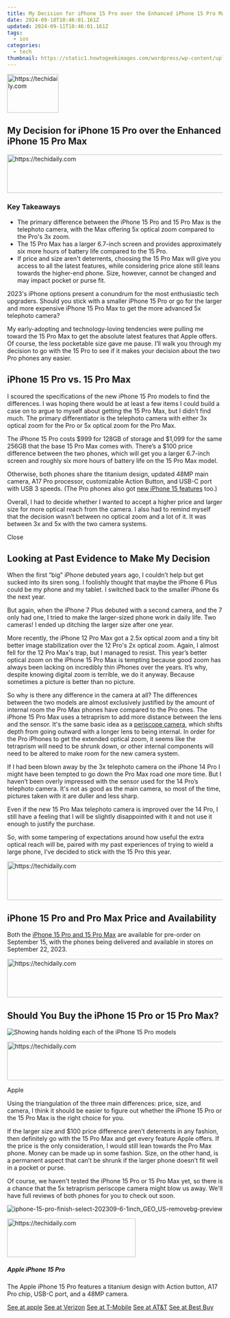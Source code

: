 ```yaml
---
title: My Decision for iPhone 15 Pro over the Enhanced iPhone 15 Pro Max
date: 2024-09-10T10:46:01.161Z
updated: 2024-09-11T10:46:01.161Z
tags:
  - ios
categories:
  - tech
thumbnail: https://static1.howtogeekimages.com/wordpress/wp-content/uploads/2023/09/iphone-15-pro-and-15-pro-max-on-a-gray-background.png
---
```






<!-- affiliate ads begin -->
<a href="https://aligracehair.sjv.io/c/5597632/2135393/19272" target="_top" id="2135393">
  <img src="//a.impactradius-go.com/display-ad/19272-2135393" border="0" alt="https://techidaily.com" width="120" height="90"/>
</a>
<img height="0" width="0" src="https://aligracehair.sjv.io/i/5597632/2135393/19272" style="position:absolute;visibility:hidden;" border="0" />
<!-- affiliate ads end -->




## My Decision for iPhone 15 Pro over the Enhanced iPhone 15 Pro Max





<!-- affiliate ads begin -->
<a href="https://unicoeye.pxf.io/c/5597632/2134224/18498" target="_top" id="2134224">
  <img src="//a.impactradius-go.com/display-ad/18498-2134224" border="0" alt="https://techidaily.com" width="728" height="90"/>
</a>
<img height="0" width="0" src="https://unicoeye.pxf.io/i/5597632/2134224/18498" style="position:absolute;visibility:hidden;" border="0" />
<!-- affiliate ads end -->




### Key Takeaways

* The primary difference between the iPhone 15 Pro and 15 Pro Max is the telephoto camera, with the Max offering 5x optical zoom compared to the Pro's 3x zoom.
* The 15 Pro Max has a larger 6.7-inch screen and provides approximately six more hours of battery life compared to the 15 Pro.
* If price and size aren't deterrents, choosing the 15 Pro Max will give you access to all the latest features, while considering price alone still leans towards the higher-end phone. Size, however, cannot be changed and may impact pocket or purse fit.

 2023's iPhone options present a conundrum for the most enthusiastic tech upgraders. Should you stick with a smaller iPhone 15 Pro or go for the larger and more expensive iPhone 15 Pro Max to get the more advanced 5x telephoto camera?

 My early-adopting and technology-loving tendencies were pulling me toward the 15 Pro Max to get the absolute latest features that Apple offers. Of course, the less pocketable size gave me pause. I’ll walk you through my decision to go with the 15 Pro to see if it makes your decision about the two Pro phones any easier.

##  iPhone 15 Pro vs. 15 Pro Max

 I scoured the specifications of the new iPhone 15 Pro models to find the differences. I was hoping there would be at least a few items I could build a case on to argue to myself about getting the 15 Pro Max, but I didn’t find much. The primary differentiator is the telephoto camera with either 3x optical zoom for the Pro or 5x optical zoom for the Pro Max.

 The iPhone 15 Pro costs $999 for 128GB of storage and $1,099 for the same 256GB that the base 15 Pro Max comes with. There’s a $100 price difference between the two phones, which will get you a larger 6.7-inch screen and roughly six more hours of battery life on the 15 Pro Max model.

 Otherwise, both phones share the titanium design, updated 48MP main camera, A17 Pro processor, customizable Action Button, and USB-C port with USB 3 speeds. (The Pro phones also got [new iPhone 15 features](https://unlock-android.techidaily.com/how-to-reset-your-infinix-hot-40-pro-lock-screen-password-by-drfone-android/) too.)

 Overall, I had to decide whether I wanted to accept a higher price and larger size for more optical reach from the camera. I also had to remind myself that the decision wasn’t between no optical zoom and a lot of it. It was between 3x and 5x with the two camera systems.

Close 

##  Looking at Past Evidence to Make My Decision

 When the first “big” iPhone debuted years ago, I couldn’t help but get sucked into its siren song. I foolishly thought that maybe the iPhone 6 Plus could be my phone and my tablet. I switched back to the smaller iPhone 6s the next year.

 But again, when the iPhone 7 Plus debuted with a second camera, and the 7 only had one, I tried to make the larger-sized phone work in daily life. Two cameras! I ended up ditching the larger size after one year.

 More recently, the iPhone 12 Pro Max got a 2.5x optical zoom and a tiny bit better image stabilization over the 12 Pro's 2x optical zoom. Again, I almost fell for the 12 Pro Max's trap, but I managed to resist. This year’s better optical zoom on the iPhone 15 Pro Max is tempting because good zoom has always been lacking on incredibly thin iPhones over the years. It’s why, despite knowing digital zoom is terrible, we do it anyway. Because sometimes a picture is better than no picture.

 So why is there any difference in the camera at all? The differences between the two models are almost exclusively justified by the amount of internal room the Pro Max phones have compared to the Pro ones. The iPhone 15 Pro Max uses a tetraprism to add more distance between the lens and the sensor. It's the same basic idea as a [periscope camera](https://tech-haven.techidaily.com/overcoming-graphics-delays-optimizing-your-gaming-experience-on-a-second-monitor-via-windows-11/), which shifts depth from going outward with a longer lens to being internal. In order for the Pro iPhones to get the extended optical zoom, it seems like the tetraprism will need to be shrunk down, or other internal components will need to be altered to make room for the new camera system.

 If I had been blown away by the 3x telephoto camera on the iPhone 14 Pro I might have been tempted to go down the Pro Max road one more time. But I haven’t been overly impressed with the sensor used for the 14 Pro’s telephoto camera. It's not as good as the main camera, so most of the time, pictures taken with it are duller and less sharp.

 Even if the new 15 Pro Max telephoto camera is improved over the 14 Pro, I still have a feeling that I will be slightly disappointed with it and not use it enough to justify the purchase.

 So, with some tampering of expectations around how useful the extra optical reach will be, paired with my past experiences of trying to wield a large phone, I’ve decided to stick with the 15 Pro this year.





<!-- affiliate ads begin -->
<a href="https://ephamedtechinc.pxf.io/c/5597632/2136612/26400" target="_top" id="2136612">
  <img src="//a.impactradius-go.com/display-ad/26400-2136612" border="0" alt="https://techidaily.com" width="728" height="90"/>
</a>
<img height="0" width="0" src="https://ephamedtechinc.pxf.io/i/5597632/2136612/26400" style="position:absolute;visibility:hidden;" border="0" />
<!-- affiliate ads end -->




##  iPhone 15 Pro and Pro Max Price and Availability

 Both the [iPhone 15 Pro and 15 Pro Max](https://www.apple.com/shop/buy-iphone/iphone-15-pro) are available for pre-order on September 15, with the phones being delivered and available in stores on September 22, 2023.





<!-- affiliate ads begin -->
<a href="https://review-au.sjv.io/c/5597632/2098702/14409" target="_top" id="2098702">
  <img src="//a.impactradius-go.com/display-ad/14409-2098702" border="0" alt="https://techidaily.com" width="728" height="90"/>
</a>
<img height="0" width="0" src="https://review-au.sjv.io/i/5597632/2098702/14409" style="position:absolute;visibility:hidden;" border="0" />
<!-- affiliate ads end -->




##  Should You Buy the iPhone 15 Pro or 15 Pro Max?

![Showing hands holding each of the iPhone 15 Pro models](https://static1.howtogeekimages.com/wordpress/wp-content/uploads/2023/09/iphone-15-pro-model-unselect-gallery-1-202309.jpeg) 





<!-- affiliate ads begin -->
<a href="https://appsumo.8odi.net/c/5597632/2130869/7443" target="_top" id="2130869">
  <img src="//a.impactradius-go.com/display-ad/7443-2130869" border="0" alt="https://techidaily.com" width="600" height="90"/>
</a>
<img height="0" width="0" src="https://appsumo.8odi.net/i/5597632/2130869/7443" style="position:absolute;visibility:hidden;" border="0" />
<!-- affiliate ads end -->




Apple

 Using the triangulation of the three main differences: price, size, and camera, I think it should be easier to figure out whether the iPhone 15 Pro or the 15 Pro Max is the right choice for you.

 If the larger size and $100 price difference aren’t deterrents in any fashion, then definitely go with the 15 Pro Max and get every feature Apple offers. If the price is the only consideration, I would still lean towards the Pro Max phone. Money can be made up in some fashion. Size, on the other hand, is a permanent aspect that can’t be shrunk if the larger phone doesn’t fit well in a pocket or purse.

 Of course, we haven't tested the iPhone 15 Pro or 15 Pro Max yet, so there is a chance that the 5x tetraprism periscope camera might blow us away. We'll have full reviews of both phones for you to check out soon.

![iphone-15-pro-finish-select-202309-6-1inch_GEO_US-removebg-preview](https://static1.howtogeekimages.com/wordpress/wp-content/uploads/2023/09/iphone-15-pro-finish-select-202309-6-1inch_geo_us-removebg-preview.png) 





<!-- affiliate ads begin -->
<a href="https://aidotcom.pxf.io/c/5597632/2129042/19576" target="_top" id="2129042">
  <img src="//a.impactradius-go.com/display-ad/19576-2129042" border="0" alt="https://techidaily.com" width="300" height="90"/>
</a>
<img height="0" width="0" src="https://aidotcom.pxf.io/i/5597632/2129042/19576" style="position:absolute;visibility:hidden;" border="0" />
<!-- affiliate ads end -->




#####  Apple iPhone 15 Pro

The Apple iPhone 15 Pro features a titanium design with Action button, A17 Pro chip, USB-C port, and a 48MP camera.

[See at apple](https://www.apple.com/shop/buy-iphone/iphone-15-pro) [See at Verizon](https://www.anrdoezrs.net/links/3607085/type/dlg/sid/UUhtgUeUpU2000317/https://www.verizon.com/smartphones/apple-iphone-15-pro/) [See at T-Mobile](https://www.t-mobile.com/devices/new-apple-iphone-15-pro-release) [See at AT&T](https://www.anrdoezrs.net/links/3607085/type/dlg/sid/UUhtgUeUpU2000317/https://www.att.com/buy/phones/apple-iphone-15-pro.html) [See at Best Buy](https://shop-links.co/link/?exclusive=1&publisher_slug=itechdaily19598&url=https%3A%2F%2Fwww.bestbuy.com%2Fsite%2Fapple-iphone-15-pro-128gb-blue-titanium-at-t%2F6525407.p%3FskuId%3D6525407)

<ins class="adsbygoogle"
     style="display:block"
     data-ad-format="autorelaxed"
     data-ad-client="ca-pub-7571918770474297"
     data-ad-slot="1223367746"></ins>



<ins class="adsbygoogle"
     style="display:block"
     data-ad-client="ca-pub-7571918770474297"
     data-ad-slot="8358498916"
     data-ad-format="auto"
     data-full-width-responsive="true"></ins>










